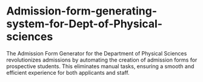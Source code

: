 # Admission-form-generating-system-for-Dept-of-Physical-sciences
The Admission Form Generator for the Department of Physical Sciences revolutionizes admissions by automating the creation of admission forms for prospective students. This eliminates manual tasks, ensuring a smooth and efficient experience for both applicants and staff.

